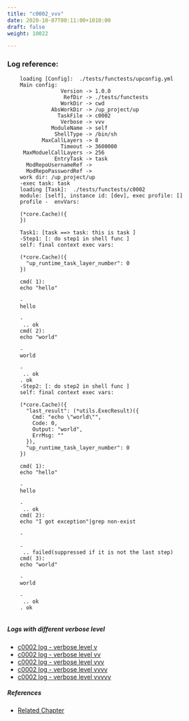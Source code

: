 ```yaml
---
title: "c0002_vvv"
date: 2020-10-07T00:11:00+1010:00
draft: false
weight: 10022

---
```


### Log reference: <no value>

```
    loading [Config]:  ./tests/functests/upconfig.yml
    Main config:
                 Version -> 1.0.0
                  RefDir -> ./tests/functests
                 WorkDir -> cwd
              AbsWorkDir -> /up_project/up
                TaskFile -> c0002
                 Verbose -> vvv
              ModuleName -> self
               ShellType -> /bin/sh
           MaxCallLayers -> 8
                 Timeout -> 3600000
     MaxModuelCallLayers -> 256
               EntryTask -> task
      ModRepoUsernameRef -> 
      ModRepoPasswordRef -> 
    work dir: /up_project/up
    -exec task: task
    loading [Task]:  ./tests/functests/c0002
    module: [self], instance id: [dev], exec profile: []
    profile -  envVars:
    
    (*core.Cache)({
    })
    
    Task1: [task ==> task: this is task ]
    -Step1: [: do step1 in shell func ]
    self: final context exec vars:
    
    (*core.Cache)({
      "up_runtime_task_layer_number": 0
    })
    
    cmd( 1):
    echo "hello"
    
    -
    hello
    
    -
     .. ok
    cmd( 2):
    echo "world"
    
    -
    world
    
    -
     .. ok
    . ok
    -Step2: [: do step2 in shell func ]
    self: final context exec vars:
    
    (*core.Cache)({
      "last_result": (*utils.ExecResult)({
        Cmd: "echo \"world\"",
        Code: 0,
        Output: "world",
        ErrMsg: ""
      }),
      "up_runtime_task_layer_number": 0
    })
    
    cmd( 1):
    echo "hello"
    
    -
    hello
    
    -
     .. ok
    cmd( 2):
    echo "I got exception"|grep non-exist
    
    -
    
    -
     .. failed(suppressed if it is not the last step)
    cmd( 3):
    echo "world"
    
    -
    world
    
    -
     .. ok
    . ok
    
```

##### Logs with different verbose level
* [c0002 log - verbose level v](../../logs/c0002_v)
* [c0002 log - verbose level vv](../../logs/c0002_vv)
* [c0002 log - verbose level vvv](../../logs/c0002_vvv)
* [c0002 log - verbose level vvvv](../../logs/c0002_vvvv)
* [c0002 log - verbose level vvvvv](../../logs/c0002_vvvvv)

##### References
* [Related Chapter](../../quick-start/c0002)
